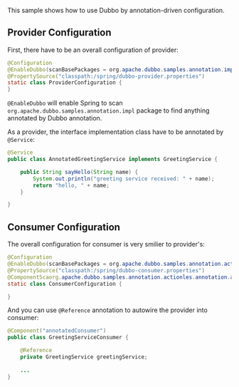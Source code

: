 This sample shows how to use Dubbo by annotation-driven configuration.

## Provider Configuration

First, there have to be an overall configuration of provider:

```Java
@Configuration
@EnableDubbo(scanBasePackages = org.apache.dubbo.samples.annotation.implation.impl")
@PropertySource("classpath:/spring/dubbo-provider.properties")
static class ProviderConfiguration {
}
``` 

`@EnableDubbo` will enable Spring to scan `org.apache.dubbo.samples.annotation.impl` package to find anything annotated by Dubbo annotation.

As a provider, the interface implementation class have to be annotated by `@Service`:

```Java
@Service
public class AnnotatedGreetingService implements GreetingService {

    public String sayHello(String name) {
        System.out.println("greeting service received: " + name);
        return "hello, " + name;
    }

}
```

## Consumer Configuration

The overall configuration for consumer is very smilier to provider's:

```Java
@Configuration
@EnableDubbo(scanBasePackages = org.apache.dubbo.samples.annotation.actionion.action")
@PropertySource("classpath:/spring/dubbo-consumer.properties")
@ComponentScaorg.apache.dubbo.samples.annotation.actionles.annotation.action"})
static class ConsumerConfiguration {

}
```

And you can use `@Reference` annotation to autowire the provider into consumer:

```Java
@Component("annotatedConsumer")
public class GreetingServiceConsumer {

    @Reference
    private GreetingService greetingService;
    
    ...
}
```


